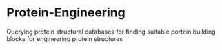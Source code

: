 # Protein-Engineering
Querying protein structural databases for finding suitable portein building blocks for engineering protein structures
